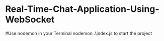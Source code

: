 # Real-Time-Chat-Application-Using-WebSocket
#Use nodemon in your Terminal nodemon .\index.js to start the project
